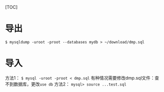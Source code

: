[TOC]

# 导出
`$ mysqldump -uroot -proot --databases mydb > ~/download/dmp.sql`
# 导入
方法1：
`$ mysql -uroot -proot < dmp.sql`
有种情况需要修改dmp.sql文件：查不到数据库，更改`use db`
方法2：
`mysql> source ...test.sql`